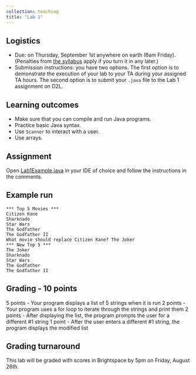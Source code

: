 ```yaml
---
collection: teaching
title: "Lab 1"
---
```


## Logistics
* Due: on Thursday, September 1st  anywhere on earth (6am Friday). (Penalties from [the
	syllabus](https://lgw2.github.io/teaching/csci132-fall-2022/syllabus/)
	apply if you turn it in any later.)
* Submission instructions: you have two options. The first option is to
	demonstrate the execution of your lab to your TA during your assigned TA
	hours. The second option is to submit your `.java` file to the Lab 1
	assignment on D2L.


## Learning outcomes
* Make sure that you can compile and run Java programs.
* Practice basic Java syntax.
* Use `Scanner` to interact with a user.
* Use arrays.

## Assignment

Open [Lab1Example.java](https://lgw2.github.io/teaching/csci132-fall-2022/labs/Lab1Example.java) in your IDE of choice and follow the instructions in
the comments.

## Example run
```
*** Top 5 Movies ***
Citizen Kane
Sharknado
Star Wars
The Godfather
The Godfather II
What movie should replace Citizen Kane? The Joker
*** New Top 5 ***
The Joker
Sharknado
Star Wars
The Godfather
The Godfather II
```

## Grading - 10 points
5 points - Your program displays a list of 5 strings when it is run
2 points - Your program uses a for loop to iterate through the strings and print them
2 points - After displaying the list, the program prompts the user for a different #1 string
1 point - After the user enters a different #1 string, the program displays the modified list


## Grading turnaround
This lab will be graded with scores in Brightspace by 5pm on Friday, August
26th.

